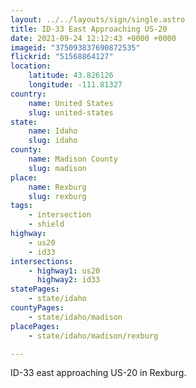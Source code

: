 ```yaml
---
layout: ../../layouts/sign/single.astro
title: ID-33 East Approaching US-20
date: 2021-09-24 12:12:43 +0000 +0000
imageid: "375093837690872535"
flickrid: "51568864127"
location:
    latitude: 43.826126
    longitude: -111.81327
country:
    name: United States
    slug: united-states
state:
    name: Idaho
    slug: idaho
county:
    name: Madison County
    slug: madison
place:
    name: Rexburg
    slug: rexburg
tags:
    - intersection
    - shield
highway:
    - us20
    - id33
intersections:
    - highway1: us20
      highway2: id33
statePages:
    - state/idaho
countyPages:
    - state/idaho/madison
placePages:
    - state/idaho/madison/rexburg

---
```

ID-33 east approaching US-20 in Rexburg.